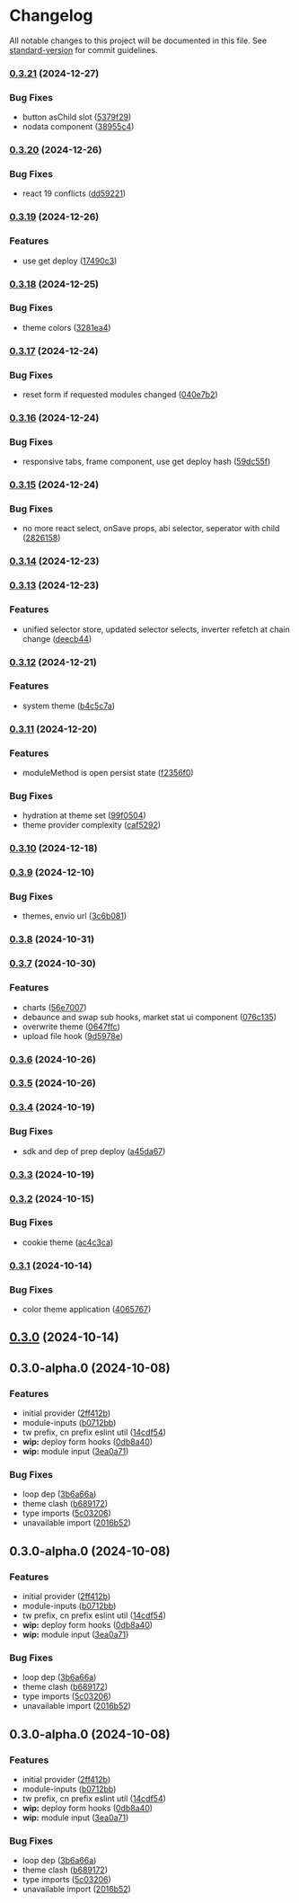# Changelog

All notable changes to this project will be documented in this file. See [standard-version](https://github.com/conventional-changelog/standard-version) for commit guidelines.

### [0.3.21](https://github.com/InverterNetwork/react/compare/v0.3.20...v0.3.21) (2024-12-27)


### Bug Fixes

* button asChild slot ([5379f29](https://github.com/InverterNetwork/react/commit/5379f293700f8060ae717d255b1a4d49befb3bbb))
* nodata component ([38955c4](https://github.com/InverterNetwork/react/commit/38955c41d3a5ce34bfa00523dfeec8d6ebf86074))

### [0.3.20](https://github.com/InverterNetwork/react/compare/v0.3.19...v0.3.20) (2024-12-26)


### Bug Fixes

* react 19 conflicts ([dd59221](https://github.com/InverterNetwork/react/commit/dd59221130ad275bf5c256c19f0227392343317c))

### [0.3.19](https://github.com/InverterNetwork/react/compare/v0.3.18...v0.3.19) (2024-12-26)


### Features

* use get deploy ([17490c3](https://github.com/InverterNetwork/react/commit/17490c384dd03d42f928e357989fb382fbcd36a8))

### [0.3.18](https://github.com/InverterNetwork/react/compare/v0.3.17...v0.3.18) (2024-12-25)


### Bug Fixes

* theme colors ([3281ea4](https://github.com/InverterNetwork/react/commit/3281ea4916b2b6f74efaf2d6bc192935182e0339))

### [0.3.17](https://github.com/InverterNetwork/react/compare/v0.3.16...v0.3.17) (2024-12-24)


### Bug Fixes

* reset form if requested modules changed ([040e7b2](https://github.com/InverterNetwork/react/commit/040e7b23e6b53179f850e4e2b17309e69830e282))

### [0.3.16](https://github.com/InverterNetwork/react/compare/v0.3.15...v0.3.16) (2024-12-24)


### Bug Fixes

* responsive tabs, frame component, use get deploy hash ([59dc55f](https://github.com/InverterNetwork/react/commit/59dc55f0c8463219e4f4d06693db63115b1b9d53))

### [0.3.15](https://github.com/InverterNetwork/react/compare/v0.3.14...v0.3.15) (2024-12-24)


### Bug Fixes

* no more react select, onSave props, abi selector, seperator with child ([2826158](https://github.com/InverterNetwork/react/commit/2826158a34e1596b3b1557e16f20f258779396e6))

### [0.3.14](https://github.com/InverterNetwork/react/compare/v0.3.13...v0.3.14) (2024-12-23)

### [0.3.13](https://github.com/InverterNetwork/react/compare/v0.3.12...v0.3.13) (2024-12-23)


### Features

* unified selector store, updated selector selects, inverter refetch at chain change ([deecb44](https://github.com/InverterNetwork/react/commit/deecb44f1292bbd4df04ce64df69bae5cb480dfa))

### [0.3.12](https://github.com/InverterNetwork/react/compare/v0.3.11...v0.3.12) (2024-12-21)


### Features

* system theme ([b4c5c7a](https://github.com/InverterNetwork/react/commit/b4c5c7ac7d6469da702748b0d6686246ce5bb037))

### [0.3.11](https://github.com/InverterNetwork/react/compare/v0.3.10...v0.3.11) (2024-12-20)


### Features

* moduleMethod is open persist state ([f2356f0](https://github.com/InverterNetwork/react/commit/f2356f0928c9cc82610e03f464b1447b42757b86))


### Bug Fixes

* hydration at theme set ([99f0504](https://github.com/InverterNetwork/react/commit/99f0504b4ccf6cfab0399fae465083ccf72f7054))
* theme provider complexity ([caf5292](https://github.com/InverterNetwork/react/commit/caf5292e03afc214e67d156a1e6b0c126dd53c98))

### [0.3.10](https://github.com/InverterNetwork/react/compare/v0.3.10-alpha.1...v0.3.10) (2024-12-18)

### [0.3.9](https://github.com/InverterNetwork/react/compare/v0.3.9-alpha.5...v0.3.9) (2024-12-10)


### Bug Fixes

* themes, envio url ([3c6b081](https://github.com/InverterNetwork/react/commit/3c6b081b39ca8307dc8f21c02e97e25745f5ea0e))

### [0.3.8](https://github.com/InverterNetwork/react/compare/v0.3.7...v0.3.8) (2024-10-31)

### [0.3.7](https://github.com/InverterNetwork/react/compare/v0.3.6...v0.3.7) (2024-10-30)


### Features

* charts ([56e7007](https://github.com/InverterNetwork/react/commit/56e700749b27b697c94836502e20757d207d00f3))
* debaunce and swap sub hooks, market stat ui component ([076c135](https://github.com/InverterNetwork/react/commit/076c1351803f6cc89b2bc2f7a4f8316b58f9ffc0))
* overwrite theme ([0647ffc](https://github.com/InverterNetwork/react/commit/0647ffcc281c58916e1ccc1b6089891557baa502))
* upload file hook ([9d5978e](https://github.com/InverterNetwork/react/commit/9d5978e6b27fc0b6a908063fd6f491497571f154))

### [0.3.6](https://github.com/InverterNetwork/react/compare/v0.3.5...v0.3.6) (2024-10-26)

### [0.3.5](https://github.com/InverterNetwork/react/compare/v0.3.5-alpha.0...v0.3.5) (2024-10-26)

### [0.3.4](https://github.com/InverterNetwork/react/compare/v0.3.3...v0.3.4) (2024-10-19)


### Bug Fixes

* sdk and dep of prep deploy ([a45da67](https://github.com/InverterNetwork/react/commit/a45da673f5f3e4b99b91af6f99c8a973189bd2f7))

### [0.3.3](https://github.com/InverterNetwork/react/compare/v0.3.2...v0.3.3) (2024-10-19)

### [0.3.2](https://github.com/InverterNetwork/react/compare/v0.3.1...v0.3.2) (2024-10-15)


### Bug Fixes

* cookie theme ([ac4c3ca](https://github.com/InverterNetwork/react/commit/ac4c3cafe23fb382a60521492f54e3a8011790c3))

### [0.3.1](https://github.com/InverterNetwork/react/compare/v0.3.0-alpha.9...v0.3.1) (2024-10-14)


### Bug Fixes

* color theme application ([4065767](https://github.com/InverterNetwork/react/commit/406576780e421a2f235c7078524b40228052894e))

## [0.3.0](https://github.com/InverterNetwork/react/compare/v0.3.0-alpha.9...v0.3.0) (2024-10-14)

## 0.3.0-alpha.0 (2024-10-08)


### Features

* initial provider ([2ff412b](https://github.com/InverterNetwork/react/commit/2ff412bbd833d26e432d8123a186f68f55ced792))
* module-inputs ([b0712bb](https://github.com/InverterNetwork/react/commit/b0712bb97b6019fe6fe1d24a03cbcbc10f134d3d))
* tw prefix, cn prefix eslint util ([14cdf54](https://github.com/InverterNetwork/react/commit/14cdf5404e2746588557ac747400a048a39adbc2))
* **wip:** deploy form hooks ([0db8a40](https://github.com/InverterNetwork/react/commit/0db8a4055a2086a12c41d8e71f09e9bc16dc5b31))
* **wip:** module input ([3ea0a71](https://github.com/InverterNetwork/react/commit/3ea0a710789b57bb1f42560d74dd97d50cf4bd1b))


### Bug Fixes

* loop dep ([3b6a66a](https://github.com/InverterNetwork/react/commit/3b6a66af224e480b560f1b2446035f83ec9ce17a))
* theme clash ([b689172](https://github.com/InverterNetwork/react/commit/b689172645cb2f4dc0dd8fd7b119baa726ea5f6c))
* type imports ([5c03206](https://github.com/InverterNetwork/react/commit/5c03206d5c186fec7ffbfc58d06412d665d21355))
* unavailable import ([2016b52](https://github.com/InverterNetwork/react/commit/2016b529cbada3d9b945d1007d5f565727bd3eb3))

## 0.3.0-alpha.0 (2024-10-08)


### Features

* initial provider ([2ff412b](https://github.com/InverterNetwork/react/commit/2ff412bbd833d26e432d8123a186f68f55ced792))
* module-inputs ([b0712bb](https://github.com/InverterNetwork/react/commit/b0712bb97b6019fe6fe1d24a03cbcbc10f134d3d))
* tw prefix, cn prefix eslint util ([14cdf54](https://github.com/InverterNetwork/react/commit/14cdf5404e2746588557ac747400a048a39adbc2))
* **wip:** deploy form hooks ([0db8a40](https://github.com/InverterNetwork/react/commit/0db8a4055a2086a12c41d8e71f09e9bc16dc5b31))
* **wip:** module input ([3ea0a71](https://github.com/InverterNetwork/react/commit/3ea0a710789b57bb1f42560d74dd97d50cf4bd1b))


### Bug Fixes

* loop dep ([3b6a66a](https://github.com/InverterNetwork/react/commit/3b6a66af224e480b560f1b2446035f83ec9ce17a))
* theme clash ([b689172](https://github.com/InverterNetwork/react/commit/b689172645cb2f4dc0dd8fd7b119baa726ea5f6c))
* type imports ([5c03206](https://github.com/InverterNetwork/react/commit/5c03206d5c186fec7ffbfc58d06412d665d21355))
* unavailable import ([2016b52](https://github.com/InverterNetwork/react/commit/2016b529cbada3d9b945d1007d5f565727bd3eb3))

## 0.3.0-alpha.0 (2024-10-08)


### Features

* initial provider ([2ff412b](https://github.com/InverterNetwork/react/commit/2ff412bbd833d26e432d8123a186f68f55ced792))
* module-inputs ([b0712bb](https://github.com/InverterNetwork/react/commit/b0712bb97b6019fe6fe1d24a03cbcbc10f134d3d))
* tw prefix, cn prefix eslint util ([14cdf54](https://github.com/InverterNetwork/react/commit/14cdf5404e2746588557ac747400a048a39adbc2))
* **wip:** deploy form hooks ([0db8a40](https://github.com/InverterNetwork/react/commit/0db8a4055a2086a12c41d8e71f09e9bc16dc5b31))
* **wip:** module input ([3ea0a71](https://github.com/InverterNetwork/react/commit/3ea0a710789b57bb1f42560d74dd97d50cf4bd1b))


### Bug Fixes

* loop dep ([3b6a66a](https://github.com/InverterNetwork/react/commit/3b6a66af224e480b560f1b2446035f83ec9ce17a))
* theme clash ([b689172](https://github.com/InverterNetwork/react/commit/b689172645cb2f4dc0dd8fd7b119baa726ea5f6c))
* type imports ([5c03206](https://github.com/InverterNetwork/react/commit/5c03206d5c186fec7ffbfc58d06412d665d21355))
* unavailable import ([2016b52](https://github.com/InverterNetwork/react/commit/2016b529cbada3d9b945d1007d5f565727bd3eb3))
